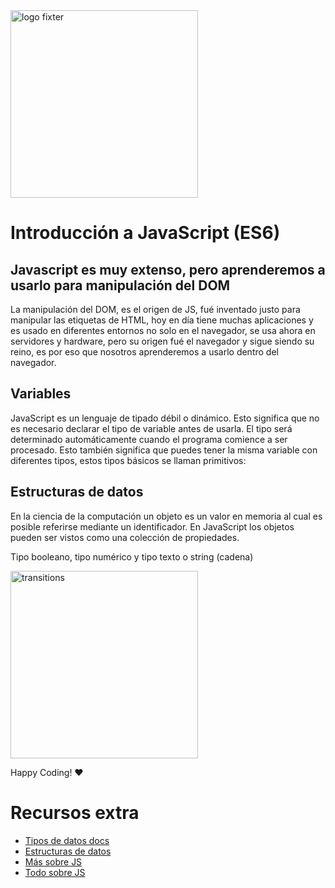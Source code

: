 <img alt="logo fixter" width="300" src="https://fixter.camp/static/media/geek_completo.7e1e87a7.png" />

# Introducción a JavaScript (ES6)

## Javascript es muy extenso, pero aprenderemos a usarlo para manipulación del DOM

La manipulación del DOM, es el origen de JS, fué inventado justo para manipular las etiquetas de HTML, hoy en día tiene muchas aplicaciones y es usado en diferentes entornos no solo en el navegador, se usa ahora en servidores y hardware, pero su origen fué el navegador y sigue siendo su reino, es por eso que nosotros aprenderemos a usarlo dentro del navegador.

## Variables
JavaScript es un lenguaje de tipado débil o dinámico. Esto significa que no es necesario declarar el tipo de variable antes de usarla. El tipo será determinado automáticamente cuando el programa comience a ser procesado. Esto también significa que puedes tener la misma variable con diferentes tipos, estos tipos básicos se llaman primitivos:

## Estructuras de datos
En la ciencia de la computación un objeto es un valor en memoria al cual es posible referirse mediante un  identificador.
En JavaScript los objetos pueden ser vistos como una colección de propiedades.

Tipo booleano, tipo numérico y tipo texto o string (cadena)

<img width="300px" src="https://pbs.twimg.com/profile_images/590149318071353345/4EqHKAGD_400x400.png" alt="transitions">

Happy Coding!  ❤

# Recursos extra
* [Tipos de datos docs](https://developer.mozilla.org/es/docs/Web/JavaScript/Data_structures)
* [Estructuras de datos](https://developer.mozilla.org/es/docs/Web/JavaScript/Data_structures)
* [Más sobre JS](https://developer.mozilla.org/es/docs/Web/JavaScript/Guide/Introducci%C3%B3n)
* [Todo sobre JS](https://developer.mozilla.org/en-US/docs/Web/JavaScript/Guide)